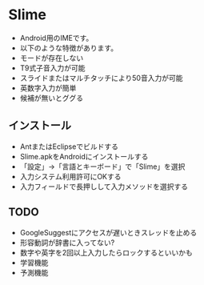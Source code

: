 # Slime

 * Android用のIMEです。
 * 以下のような特徴があります。
  * モードが存在しない
  * T9式子音入力が可能
  * スライドまたはマルチタッチにより50音入力が可能
  * 英数字入力が簡単
  * 候補が無いとググる

## インストール

 * AntまたはEclipseでビルドする
 * Slime.apkをAndroidにインストールする
 * 「設定」→「言語とキーボード」で「Slime」を選択
 * 入力システム利用許可にOKする
 * 入力フィールドで長押しして入力メソッドを選択する

## TODO

 * GoogleSuggestにアクセスが遅いときスレッドを止める
 * 形容動詞が辞書に入ってない?
 * 数字や英字を2回以上入力したらロックするといいかも
 * 学習機能
 * 予測機能

<!--
 * [MacRuby](http://www.macruby.org/)のインストールが必要です
    * そのかわり(?)パタンに正規表現が使えます
        * "ke.*da" と入力すると "慶應大" が候補に出たり
-->


